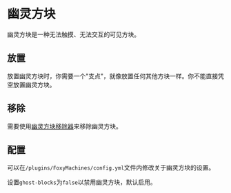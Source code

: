 # 幽灵方块

幽灵方块是一种无法触摸、无法交互的可见方块。

## 放置

放置幽灵方块时，你需要一个"支点"，就像放置任何其他方块一样。你不能直接凭空放置幽灵方块。

## 移除

需要使用[幽灵方块移除器](./Ghost-Block-Remover)来移除幽灵方块。

## 配置

可以在`/plugins/FoxyMachines/config.yml`文件内修改关于幽灵方块的设置。

设置`ghost-blocks`为`false`以禁用幽灵方块，默认启用。
